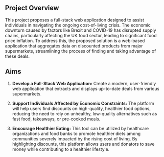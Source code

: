 ## Project Overview
This project proposes a full-stack web application designed to assist individuals in navigating the ongoing cost-of-living crisis. The economic downturn caused by factors like Brexit and COVID-19 has disrupted supply chains, particularly affecting the UK food sector, leading to significant food price inflation. To address this, the proposed solution is a web-based application that aggregates data on discounted products from major supermarkets, streamlining the process of finding and taking advantage of these deals.

## Aims
1. **Develop a Full-Stack Web Application:** Create a modern, user-friendly web application that extracts and displays up-to-date deals from various supermarkets.

2. **Support Individuals Affected by Economic Constraints:** The platform will help users find discounts on high-quality, healthier food options, reducing the need to rely on unhealthy, low-quality alternatives such as fast food, takeaways, or pre-cooked meals.

3. **Encourage Healthier Eating:** This tool can be utilized by healthcare organizations and food banks to promote healthier diets among communities severely impacted by the rising cost of living. By highlighting discounts, this platform allows users and donators to save money while contributing to a healthier lifestyle.
